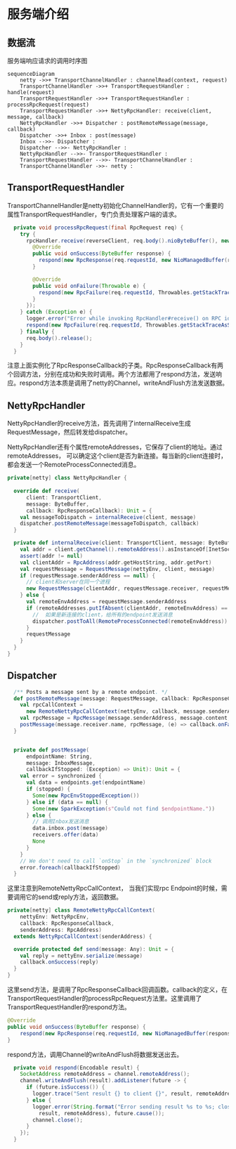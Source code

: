 # 服务端介绍 #



## 数据流

服务端响应请求的调用时序图

```mermaid
sequenceDiagram
	netty ->>+ TransportChannelHandler : channelRead(context, request)
	TransportChannelHandler ->>+ TransportRequestHandler : handle(request)
	TransportRequestHandler ->>+ TransportRequestHandler : processRpcRequest(request)
	TransportRequestHandler ->>+ NettyRpcHandler: receive(client, message, callback)
	NettyRpcHandler ->>+ Dispatcher : postRemoteMessage(message, callback)
	Dispatcher ->>+ Inbox : post(message)
 	Inbox -->>- Dispatcher : 
 	Dispatcher -->>- NettyRpcHandler : 
 	NettyRpcHandler -->>- TransportRequestHandler : 
	TransportRequestHandler -->>- TransportChannelHandler : 
	TransportChannelHandler ->>- netty : 

```





## TransportRequestHandler ##

TransportChannelHandler是netty初始化ChannelHandler的，它有一个重要的属性TransportRequestHandler，专门负责处理客户端的请求。

```java
  private void processRpcRequest(final RpcRequest req) {
    try {
      rpcHandler.receive(reverseClient, req.body().nioByteBuffer(), new RpcResponseCallback() {
        @Override
        public void onSuccess(ByteBuffer response) {
          respond(new RpcResponse(req.requestId, new NioManagedBuffer(response)));
        }

        @Override
        public void onFailure(Throwable e) {
          respond(new RpcFailure(req.requestId, Throwables.getStackTraceAsString(e)));
        }
      });
    } catch (Exception e) {
      logger.error("Error while invoking RpcHandler#receive() on RPC id " + req.requestId, e);
      respond(new RpcFailure(req.requestId, Throwables.getStackTraceAsString(e)));
    } finally {
      req.body().release();
    }
  }
```

注意上面实例化了RpcResponseCallback的子类。RpcResponseCallback有两个回调方法，分别在成功和失败时调用。两个方法都用了respond方法，发送响应。respond方法本质是调用了netty的Channel，writeAndFlush方法发送数据。

## NettyRpcHandler ##

NettyRpcHandler的receive方法，首先调用了internalReceive生成RequestMessage，然后转发给dispatcher。

NettyRpcHandler还有个属性remoteAddresses，它保存了client的地址。通过remoteAddresses， 可以确定这个client是否为新连接。每当新的client连接时，都会发送一个RemoteProcessConnected消息。

```scala
private[netty] class NettyRpcHandler {
    
  override def receive(
      client: TransportClient,
      message: ByteBuffer,
      callback: RpcResponseCallback): Unit = {
    val messageToDispatch = internalReceive(client, message)
    dispatcher.postRemoteMessage(messageToDispatch, callback)
  }

  private def internalReceive(client: TransportClient, message: ByteBuffer): RequestMessage = {
    val addr = client.getChannel().remoteAddress().asInstanceOf[InetSocketAddress]
    assert(addr != null)
    val clientAddr = RpcAddress(addr.getHostString, addr.getPort)
    val requestMessage = RequestMessage(nettyEnv, client, message)
    if (requestMessage.senderAddress == null) {
      // client和server在同一个进程
      new RequestMessage(clientAddr, requestMessage.receiver, requestMessage.content)
    } else {
      val remoteEnvAddress = requestMessage.senderAddress
      if (remoteAddresses.putIfAbsent(clientAddr, remoteEnvAddress) == null) {
        //  如果是新连接的client，给所有的endpoint发送消息
        dispatcher.postToAll(RemoteProcessConnected(remoteEnvAddress))
      }
      requestMessage
    }
  }
}
```



## Dispatcher ##

```scala
  /** Posts a message sent by a remote endpoint. */
  def postRemoteMessage(message: RequestMessage, callback: RpcResponseCallback): Unit = {
    val rpcCallContext =
      new RemoteNettyRpcCallContext(nettyEnv, callback, message.senderAddress)
    val rpcMessage = RpcMessage(message.senderAddress, message.content, rpcCallContext)
    postMessage(message.receiver.name, rpcMessage, (e) => callback.onFailure(e))
  }


  private def postMessage(
      endpointName: String,
      message: InboxMessage,
      callbackIfStopped: (Exception) => Unit): Unit = {
    val error = synchronized {
      val data = endpoints.get(endpointName)
      if (stopped) {
        Some(new RpcEnvStoppedException())
      } else if (data == null) {
        Some(new SparkException(s"Could not find $endpointName."))
      } else {
        // 调用Inbox发送消息
        data.inbox.post(message)
        receivers.offer(data)
        None
      }
    }
    // We don't need to call `onStop` in the `synchronized` block
    error.foreach(callbackIfStopped)
  }
```



这里注意到RemoteNettyRpcCallContext， 当我们实现rpc Endpoint的时候，需要调用它的send或reply方法，返回数据。

```scala
private[netty] class RemoteNettyRpcCallContext(
    nettyEnv: NettyRpcEnv,
    callback: RpcResponseCallback,
    senderAddress: RpcAddress)
  extends NettyRpcCallContext(senderAddress) {

  override protected def send(message: Any): Unit = {
    val reply = nettyEnv.serialize(message)
    callback.onSuccess(reply)
  }
}
```

这里send方法，是调用了RpcResponseCallback回调函数。callback的定义，在TransportRequestHandler的processRpcRequest方法里。这里调用了TransportRequestHandler的respond方法。

```java
@Override
public void onSuccess(ByteBuffer response) {
    respond(new RpcResponse(req.requestId, new NioManagedBuffer(response)));
}
```

respond方法，调用Channel的writeAndFlush将数据发送出去。

```java
  private void respond(Encodable result) {
    SocketAddress remoteAddress = channel.remoteAddress();
    channel.writeAndFlush(result).addListener(future -> {
      if (future.isSuccess()) {
        logger.trace("Sent result {} to client {}", result, remoteAddress);
      } else {
        logger.error(String.format("Error sending result %s to %s; closing connection",
          result, remoteAddress), future.cause());
        channel.close();
      }
    });
  }
```

